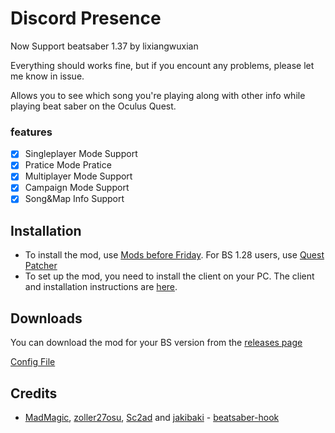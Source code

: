 # Discord Presence

Now Support beatsaber 1.37 by lixiangwuxian

Everything should works fine, but if you encount any problems, please let me know in issue.

Allows you to see which song you're playing along with other info while playing beat saber on the Oculus Quest.

### features

- [x] Singleplayer Mode Support
- [x] Pratice Mode Pratice
- [x] Multiplayer Mode Support
- [x] Campaign Mode Support
- [x] Song&Map Info Support

## Installation

- To install the mod, use [Mods before Friday](https://mbf.bsquest.xyz/). For BS 1.28 users, use [Quest Patcher](https://github.com/Lauriethefish/QuestPatcher)
- To set up the mod, you need to install the client on your PC. The client and installation instructions are [here](https://github.com/Lauriethefish/Quest-Discord-Presence-Client).

## Downloads

You can download the mod for your BS version from the [releases page](https://github.com/lixiangwuxian/Quest-Discord-Presence/releases/latest)

[Config File](https://github.com/lixiangwuxian/Quest-Discord-Presence/blob/main/default-config.json)

## Credits

* [MadMagic](https://github.com/madmagic007), [zoller27osu](https://github.com/zoller27osu), [Sc2ad](https://github.com/Sc2ad) and [jakibaki](https://github.com/jakibaki) - [beatsaber-hook](https://github.com/sc2ad/beatsaber-hook)
